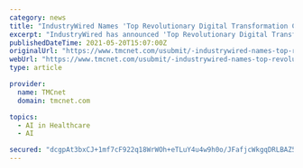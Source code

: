 ```yaml
---
category: news
title: "IndustryWired Names 'Top Revolutionary Digital Transformation Companies in the World'"
excerpt: "IndustryWired has announced 'Top Revolutionary Digital Transformation Companies in the World' in its May magazine issue. The issue recognizes ten disruptive companies leveraging leading-edge technologies to redefine customer experience,"
publishedDateTime: 2021-05-20T15:07:00Z
originalUrl: "https://www.tmcnet.com/usubmit/-industrywired-names-top-revolutionary-digital-transformation-companies-the-/2021/05/20/9374601.htm"
webUrl: "https://www.tmcnet.com/usubmit/-industrywired-names-top-revolutionary-digital-transformation-companies-the-/2021/05/20/9374601.htm"
type: article

provider:
  name: TMCnet
  domain: tmcnet.com

topics:
  - AI in Healthcare
  - AI

secured: "dcgpAt3bxCJ+1mf7cF922q18WrWOh+eTLuY4u4w9h0o/JFafjcWkgqDRLBAZ5mtf39fIdXYVt0DfLbsFtmu48aCojk792bd5/jlDN1Ta1Dcjx26RHaDD8yxjX99yV6FRhegWN17FNevWaak92M6Q1QcMkGaB4IEH1kKMkv5QZlNvrQw6hEarB1Ce7w5yv8fj+LaGCzrqhwJKb8A4pmu3OU4o4fJvHUEc2E9v3qVS+7oCSvRyaizWxPMEFGXEuQ8pa4ae0kBIBZswjLs+alqyT8GY253/+SI6KW5D500Xsv50Ht6YZoLKJxX3F0SPjUfykyI9RKrMgY9Q4oIatvhcnpCkZU9U3+Re8r4Ktdnb8u4=;CbD1CfhfYE6jebxDNd1e7w=="
---
```


